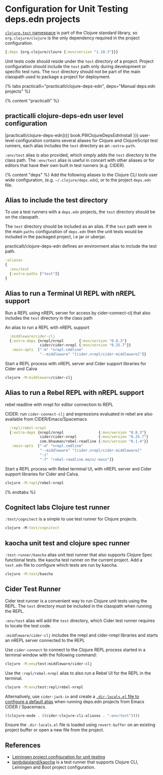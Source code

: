 # Configuration for Unit Testing deps.edn projects
[`clojure.test` namespace](https://clojure.github.io/clojure/clojure.test-api.html) is part of the Clojure standard library, so `org.clojure/clojure` is the only dependency required in the project configuration.

```clojure
{:deps {org.clojure/cloure {:mvn/version "1.10.3"}}}
```

Unit tests code should reside under the `test` directory of a project.  Project configuration should include the `test` path only during development or specific test runs.  The `test` directory should not be part of the main classpath used to package a project for deployment.

{% tabs practicalli="practicalli/clojure-deps-edn", deps="Manual deps.edn projects" %}

{% content "practicalli" %}

## practicalli clojure-deps-edn user level configuration

[practicalli/clojure-deps-edn]({{ book.P9IClojureDepsEdnInstall }}) user-level configuration contains several aliases for Clojure and ClojureScript test runners, each alias includes the `test` directory as an `:extra-path`.

`:env/test` alias is also provided, which simply adds the `test` directory to the class path. The `:env/test` alias is useful in concert with other aliases or for editors that have their own built in test runners (e.g. CIDER).


{% content "deps" %}
Add the following aliases to the Clojure CLI tools user wide configuration, (e.g. `~/.clojure/deps.edn`), or to the project `deps.edn` file.

## Alias to include the test directory
To use a test runners with a `deps.edn` projects, the `test` directory should be on the classpath.

The `test` directory should be included as an alias.  If the `test` path were in the main `paths` configuration of `deps.edn` then the unit tests would be included in the packaged project, i.e jar or uberjar.

practicalli/clojure-deps-edn defines an environment alias to include the test path.

```clojure
:aliases
{
  :env/test
  {:extra-paths ["test"]}
}
```

## Alias to run a Terminal UI REPL with nREPL support

Run a REPL using nREPL server for access by cider-connect-clj that also includes the `test` directory in the class path

An alias to run a REPL with nREPL support
```clojure
  :middleware/cider-clj
  {:extra-deps {nrepl/nrepl       {:mvn/version "0.8.3"}
                cider/cider-nrepl {:mvn/version "0.25.7"}}
   :main-opts  ["-m" "nrepl.cmdline"
                "--middleware" "[cider.nrepl/cider-middleware]"]}
```

Start a REPL process with nREPL server and Cider support libraries for Cider and Calva

```bash
clojure -M:middleware/cider-clj
```

## Alias to run a Rebel REPL with nREPL support
rebel readline with nrepl for editor connection to REPL

CIDER: run `cider-connect-clj` and expressions evaluated in rebel are also available from CIDER/Emacs/Spacemacs

```clojure
  :repl/rebel-nrepl
  {:extra-deps {nrepl/nrepl                {:mvn/version "0.8.3"}
                cider/cider-nrepl          {:mvn/version "0.25.7"}
                com.bhauman/rebel-readline {:mvn/version "0.1.4"}}
   :main-opts  ["-m" "nrepl.cmdline"
                "--middleware" "[cider.nrepl/cider-middleware]"
                "-i"
                "-f" "rebel-readline.main/-main"]}
```

Start a REPL process with Rebel terminal UI, with nREPL server and Cider support libraries for Cider and Calva.

```bash
clojure -M:repl/rebel-nrepl
```

{% endtabs %}

## Cognitect labs Clojure test runner
`:test/cognitect` is a simple to use test runner for Clojure projects.

```clojure
clojure -M:test/cognitect
```

## kaocha unit test and clojure spec runner
`:test-runner/kaocha` alias unit test runner that also supports Clojure Spec functional tests.  the kaocha test runner on the current project.  Add a `test.edn` file to configure which tests are run by kaocha.
```bash
clojure -M:test/kaocha
```


## Cider Test Runner
Cider test runner is a convenient way to run Clojure unit tests using the REPL.  The `test` directory must be included in the classpath when running the REPL.

`:env/test` alias will add the `test` directory, which Cider test runner requires to locate the test code.

`:middleware/cider-clj` includes the nrepl and cider-nrepl libraries and starts an nREPL server connected to the REPL

Use `cider-connect` to connect to the Clojure REPL process started in a terminal window with the following command:

```bash
clojure -M:env/test:middleware/cider-clj
```

Use the `:repl/rebel-nrepl` alias to also run a Rebel UI for the REPL in the terminal.

```bash
clojure -M:env/test:repl/rebel-nrepl
```

Alternatively, use `cider-jack-in` and create a [`.dir-locals.el` file to configure a default alias](https://practicalli.github.io/spacemacs/testing/unit-testing/cider-test-deps-edn-projects.html) when running deps.edn projects from Emacs CIDER / Spacemacs.

```lisp
((clojure-mode . ((cider-clojure-cli-aliases . ":env/test"))))
```

Ensure the `.dir-locals.el` file is loaded using `revert-buffer` on an existing project buffer or open a new file from the project.


## References
* [Leiningen project configuration for unit testing](/alternative-tools/leiningen/testing/configure-project.md)
* [lambdaisland/kaocha](/testing/test-runners/kaocha-test-runner.md) is a test runner that supports Clojure CLI, Leiningen and Boot project configuration.
